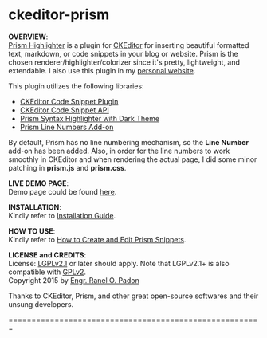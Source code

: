 ckeditor-prism
================
<strong>OVERVIEW</strong>:<br>
<a href="http://ckeditor.com/addon/prism">Prism Highlighter</a> is a plugin for <a href="http://ckeditor.com">CKEditor</a> for inserting beautiful formatted text, markdown, or code snippets in your blog or website. Prism is the chosen renderer/highlighter/colorizer since it's pretty, lightweight, and extendable. I also use this plugin in my [personal website](http://www.ranelpadon.com/content/practical-regex-part-12-common-operators).

This plugin utilizes the following libraries: <br>
<ul>
  <li><a href="http://ckeditor.com/addon/codesnippet">CKEditor Code Snippet Plugin</a></li>
    <li><a href="http://docs.ckeditor.com/#!/api/CKEDITOR.plugins.codesnippet.highlighter">CKEditor Code Snippet API</a></li>
  <li><a href="http://prismjs.com/">Prism Syntax Highlighter with Dark Theme</a></li>
  <li><a href="http://prismjs.com/plugins/line-numbers/">Prism Line Numbers Add-on</a></li>
</ul>

By default, Prism has no line numbering mechanism, so the **Line Number** add-on has been added. Also, in order for the line numbers to work smoothly in CKEditor and when rendering the actual page, I did some minor patching in **prism.js** and **prism.css**.

<strong>LIVE DEMO PAGE</strong>:<br>
Demo page could be found <a href="http://www.ranelpadon.com/sites/all/libraries/ckeditor/plugins/prism/demo/index.html">here</a>.

<strong>INSTALLATION</strong>:<br>
Kindly refer to <a href="https://github.com/ranelpadon/ckeditor-prism/blob/master/Installation%20Guide.txt">Installation Guide</a>.

<strong>HOW TO USE</strong>:<br>
Kindly refer to <a href="https://github.com/ranelpadon/ckeditor-prism/blob/master/Creating%20and%20Editing%20Code%20Snippets.txt">How to Create and Edit Prism Snippets</a>.

<strong>LICENSE and CREDITS</strong>:<br>
License: <a href="https://www.gnu.org/licenses/lgpl-2.1.txt">LGPLv2.1</a> or later should apply. Note that LGPLv2.1+ is also compatible with <a href="https://www.drupal.org/node/1475972#gplv2-compatible-licenses">GPLv2</a>.<br>
Copyright 2015 by [Engr. Ranel O. Padon](http://www.ranelpadon.com)<br>

Thanks to CKEditor, Prism, and other great open-source softwares and their unsung developers.<br>

=======================================================







